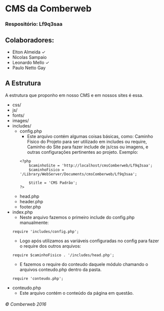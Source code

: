 # CMS da Comberweb
### Respositório: Lf9q3saa

## Colaboradores:

* Elton Almeida ✓
* Nicolas Sampaio
* Leonardo Mello ✓
* Paulo Netto Gay

## A Estrutura

A estrutura que proponho em nosso CMS e em nossos sites é essa. 

* css/
* js/
* fonts/
* images/
* includes/
  * config.php
    * Este arquivo contém algumas coisas básicas, como: Caminho Físico do Projeto para ser utilizado em includes ou require, Caminho do Site para fazer include de js/css ou imagens, e outras configurações pertinentes ao projeto. Exemplo:
    ```
	<?php 
		$caminhoSite = 'http://localhost/cmsComberweb/Lf9q3saa';
		$caminhoFisico = '/Library/WebServer/Documents/cmsComberweb/Lf9q3saa';

		$title = 'CMS Padrão';
	?>
    ```
  * head.php
  * header.php
  * footer.php
* index.php
  * Neste arquivo fazemos o primeiro include do config.php manualmente:
  ```
  require 'includes/config.php';
  ```
  * Logo após utilizamos as variáveis configuradas no config para fazer o require dos outros arquivos:
  ```
  require $caminhoFisico . '/includes/head.php';
  ```
  * E fazemos o require do conteudo daquele módulo chamando o arquivos conteudo.php dentro da pasta.
  ```
  require 'conteudo.php';
  ```
* conteudo.php
  * Este arquivo contém o conteúdo da página em questão.

###### © Comberweb 2016